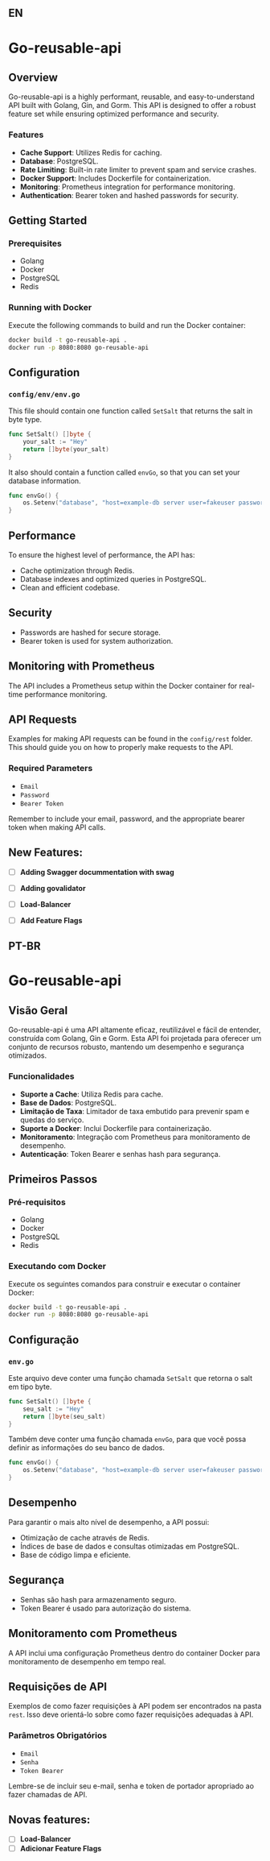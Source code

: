## EN
# Go-reusable-api

## Overview
Go-reusable-api is a highly performant, reusable, and easy-to-understand API built with Golang, Gin, and Gorm. This API is designed to offer a robust feature set while ensuring optimized performance and security.

### Features
- **Cache Support**: Utilizes Redis for caching.
- **Database**: PostgreSQL.
- **Rate Limiting**: Built-in rate limiter to prevent spam and service crashes.
- **Docker Support**: Includes Dockerfile for containerization.
- **Monitoring**: Prometheus integration for performance monitoring.
- **Authentication**: Bearer token and hashed passwords for security.

## Getting Started

### Prerequisites
- Golang
- Docker
- PostgreSQL
- Redis

### Running with Docker
Execute the following commands to build and run the Docker container:

```bash
docker build -t go-reusable-api .
docker run -p 8080:8080 go-reusable-api
```

## Configuration

### `config/env/env.go`
This file should contain one function called `SetSalt` that returns the salt in byte type.

```go
func SetSalt() []byte {
	your_salt := "Hey"
	return []byte(your_salt)
}
```

It also should contain a function called  `envGo`, so that you can set your database information.

```go 
func envGo() {
    os.Setenv("database", "host=example-db server user=fakeuser password=fakepassword dbname=fakedb port=1234 sslmode=require")
}

```

## Performance
To ensure the highest level of performance, the API has:
- Cache optimization through Redis.
- Database indexes and optimized queries in PostgreSQL.
- Clean and efficient codebase.

## Security
- Passwords are hashed for secure storage.
- Bearer token is used for system authorization.

## Monitoring with Prometheus
The API includes a Prometheus setup within the Docker container for real-time performance monitoring.

## API Requests

Examples for making API requests can be found in the `config/rest` folder. This should guide you on how to properly make requests to the API.

### Required Parameters
- `Email`
- `Password`
- `Bearer Token`

Remember to include your email, password, and the appropriate bearer token when making API calls.

## New Features:
- [ ] **Adding Swagger docummentation with swag** 
- [ ] **Adding govalidator**
- [ ] **Load-Balancer**
- [ ] **Add Feature Flags**


## PT-BR

# Go-reusable-api

## Visão Geral
Go-reusable-api é uma API altamente eficaz, reutilizável e fácil de entender, construída com Golang, Gin e Gorm. Esta API foi projetada para oferecer um conjunto de recursos robusto, mantendo um desempenho e segurança otimizados.

### Funcionalidades
- **Suporte a Cache**: Utiliza Redis para cache.
- **Base de Dados**: PostgreSQL.
- **Limitação de Taxa**: Limitador de taxa embutido para prevenir spam e quedas do serviço.
- **Suporte a Docker**: Inclui Dockerfile para containerização.
- **Monitoramento**: Integração com Prometheus para monitoramento de desempenho.
- **Autenticação**: Token Bearer e senhas hash para segurança.

## Primeiros Passos

### Pré-requisitos
- Golang
- Docker
- PostgreSQL
- Redis

### Executando com Docker
Execute os seguintes comandos para construir e executar o container Docker:

```bash
docker build -t go-reusable-api .
docker run -p 8080:8080 go-reusable-api
```

## Configuração

### `env.go`
Este arquivo deve conter uma função chamada `SetSalt` que retorna o salt em tipo byte.

```go
func SetSalt() []byte {
    seu_salt := "Hey"
    return []byte(seu_salt)
}
```

Também deve conter uma função chamada `envGo`, para que você possa definir as informações do seu banco de dados.

```go 
func envGo() {
    os.Setenv("database", "host=example-db server user=fakeuser password=fakepassword dbname=fakedb port=1234 sslmode=require")
}
```

## Desempenho
Para garantir o mais alto nível de desempenho, a API possui:
- Otimização de cache através de Redis.
- Índices de base de dados e consultas otimizadas em PostgreSQL.
- Base de código limpa e eficiente.

## Segurança
- Senhas são hash para armazenamento seguro.
- Token Bearer é usado para autorização do sistema.

## Monitoramento com Prometheus
A API inclui uma configuração Prometheus dentro do container Docker para monitoramento de desempenho em tempo real.

## Requisições de API

Exemplos de como fazer requisições à API podem ser encontrados na pasta `rest`. Isso deve orientá-lo sobre como fazer requisições adequadas à API.

### Parâmetros Obrigatórios
- `Email`
- `Senha`
- `Token Bearer`

Lembre-se de incluir seu e-mail, senha e token de portador apropriado ao fazer chamadas de API.

## Novas features:
- [ ] **Load-Balancer**
- [ ] **Adicionar Feature Flags**
